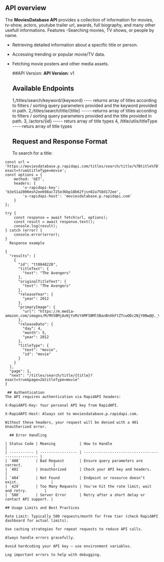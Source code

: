## API overview
The **MoviesDatabase API** provides a collection of information for movies, tv-show, actors, youtube trailer url, awards, full biography, and many other usefull informations.
   Features 
 -Searching movies, TV shows, or people by name.
- Retrieving detailed information about a specific title or person.
- Accessing trending or popular movie/TV data.
- Fetching movie posters and other media assets.

   ##API Version:
  **API Version**: v1

  ## Available Endpoints
  1,/titles/search/keyword/{keyword} ---- returns array of titles according to filters / sorting query parameters provided and the keyword provided in path.
  2,/titles/search/title/{title} ------returns array of titles according to filters / sorting query parameters provided and the title provided in path.
  3, /actors/{id} ----- returs array of title types
  4, /title/utils/titleType -----returs array of title types

  ## Request and Response Format
  To search for a title:

```http
const url = 'https://moviesdatabase.p.rapidapi.com/titles/search/title/%7Btitle%7D?exact=true&titleType=movie';
const options = {
	method: 'GET',
	headers: {
		'x-rapidapi-key': 'b3e51a2006msh2ee698ac725e36bp18b62fjsn02a758d172ee',
		'x-rapidapi-host': 'moviesdatabase.p.rapidapi.com'
	}
};

try {
	const response = await fetch(url, options);
	const result = await response.text();
	console.log(result);
} catch (error) {
	console.error(error);
}
  Response example

{
  "results": [
    {
      "id": "tt0848228",
      "titleText": {
        "text": "The Avengers"
      },
      "originalTitleText": {
        "text": "The Avengers"
      },
      "releaseYear": {
        "year": 2012
      },
      "primaryImage": {
        "url": "https://m.media-amazon.com/images/M/MV5BMjAxNjYxMzY4MF5BMl5BanBnXkFtZTcwODc2NjY0Nw@@._V1_.jpg"
      },
      "releaseDate": {
        "day": 4,
        "month": 5,
        "year": 2012
      },
      "titleType": {
        "text": "movie",
        "id": "movie"
      }
    }
  ],
  "page": 1,
  "next": "/titles/search/title/{title}?exact=true&page=2&titleType=movie"
}

 ## Authentication
The API requires authentication via RapidAPI headers:

X-RapidAPI-Key: Your personal API key from RapidAPI.

X-RapidAPI-Host: Always set to moviesdatabase.p.rapidapi.com.

Without these headers, your request will be denied with a 401 Unauthorized error.

  ## Error Handling

| Status Code | Meaning           | How to Handle                                     |
| ----------- | ----------------- | ------------------------------------------------- |
| `400`       | Bad Request       | Ensure query parameters are correct.              |
| `401`       | Unauthorized      | Check your API key and headers.                   |
| `404`       | Not Found         | Endpoint or resource doesn’t exist.               |
| `429`       | Too Many Requests | You've hit the rate limit; wait and retry.        |
| `500`       | Server Error      | Retry after a short delay or contact API support. |

## Usage Limits and Best Practices

Rate Limit: Typically 500 requests/month for free tier (check RapidAPI dashboard for actual limits).

Use caching strategies for repeat requests to reduce API calls.

Always handle errors gracefully.

Avoid hardcoding your API key – use environment variables.

Log important errors to help with debugging.



